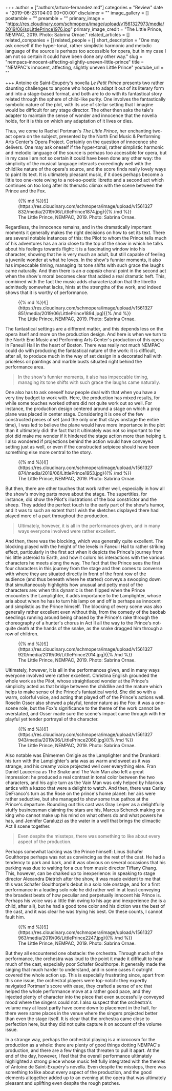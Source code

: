 +++
author = ["authors/arturo-fernandez.md"]
categories = "Review"
date = "2019-06-23T04:00:00+00:00"
disclaimer = ""
image_gallery = []
postamble = ""
preamble = ""
primary_image = "https://res.cloudinary.com/schmopera/image/upload/v1561327973/media/2019/06/sqLittlePrince1976.jpg"
primary_image_credit = "The Little Prince, NEMPAC, 2019. Photo: Sabrina Ornae."
related_articles = []
related_companies = []
related_people = []
short_description = "One may ask oneself if the hyper-tonal, rather simplistic harmonic and melodic language of the source is perhaps too accessible for opera, but in my case I am not so certain it could have been done any other way."
slug = "nempacs-innocent-affecting-slightly-uneven-little-prince"
title = "NEMPAC's innocent, affecting, slightly uneven Little Prince"
youtube_url = ""

+++
Antoine de Saint-Exupéry's novella _Le Petit Prince_ presents two rather daunting challenges to anyone who hopes to adapt it out of its literary form and into a stage-based format, and both are to do with its fantastical story related through the sphere of child-like purity. One involves the fantastically symbolic nature of the plot, with its use of stellar setting that I imagine would be difficult for any stage director. The other then asks the tale's adapter to maintain the sense of wonder and innocence that the novella holds, for it is this on which any adaptation of it lives or dies.

Thus, we come to Rachel Portman's _The Little Prince_, her enchanting two-act opera on the subject, presented by the North End Music & Performing Arts Center's Opera Project. Certainly on the question of innocence she delivers. One may ask oneself if the hyper-tonal, rather simplistic harmonic and melodic language of the source is perhaps too accessible for opera, but in my case I am not so certain it could have been done any other way: the simplicity of the musical language interacts exceedingly well with the childlike nature of the opera's source, and the score finds really lovely ways to paint its text. It is ultimately pleasant music, if it does perhaps become a little too one-note owing to a not-so-poetic libretto and a second act which continues on too long after its thematic climax with the scene between the Prince and the Fox.

<figure data-type="image">{{% md %}}![](https://res.cloudinary.com/schmopera/image/upload/v1561327832/media/2019/06/LittlePrince1874.jpg){{% /md %}}

<figcaption>The Little Prince, NEMPAC, 2019. Photo: Sabrina Ornae.</figcaption>

</figure>

Regardless, the innocence remains, and in the dramatically important moments it generally makes the right decisions on how to set its text. There are several notable instances of this: the Pilot to whom the Prince tells much of his adventures has an aria close to the top of the show in which he talks about his feelings towards flight: it is a fascinating window into his character, showing that he is very much an adult, but still capable of feeling a juvenile wonder at what he loves. In the show's funnier moments, it also has impeccable timing, managing its tone shifts with such grace the laughs came naturally. And then there is an _a capella_ choral point in the second act when the show's moral becomes clear that added a real dramatic heft. This, combined with the fact the music adds characterization that the libretto admittedly somewhat lacks, hints at the strengths of the work, and indeed shows that it is worthy of performance.

<figure data-type="image">{{% md %}}![](https://res.cloudinary.com/schmopera/image/upload/v1561327851/media/2019/06/LittlePrince1894.jpg){{% /md %}}

<figcaption>The Little Prince, NEMPAC, 2019. Photo: Sabrina Ornae.</figcaption>

</figure>

The fantastical settings are a different matter, and this depends less on the opera itself and more on the production design. And here is when we turn to the North End Music and Performing Arts Center's production of this opera in Faneuil Hall in the heart of Boston. There was really not much NEMPAC could do with producing the fantastical nature of the work: it is difficult, after all, to produce much in the way of set design in a decorated hall with priceless oil paintings and marble busts situated right behind the performance area.

> In the show's funnier moments, it also has impeccable timing, managing its tone shifts with such grace the laughs came naturally.

One also has to ask oneself how people deal with that when you have a very tiny budget to work with. Here, the production has mixed results, for while some touches worked others did not quite work out so well. For instance, the production design centered around a stage on which a prop plane was placed in center stage. Considering it is one of the few constructed pieces of set (and the only one that stays onstage the entire time), I was led to believe the plane would have more importance in the plot than it ultimately did: the fact that it ultimately was not so important to the plot did make me wonder if it hindered the stage action more than helping it. I also wondered if projections behind the action would have conveyed setting just as well, or even if the constructed setpiece should have been something else more central to the story.

<figure data-type="image">{{% md %}}![](https://res.cloudinary.com/schmopera/image/upload/v1561327874/media/2019/06/LittlePrince1953.jpg){{% /md %}}

<figcaption>The Little Prince, NEMPAC, 2019. Photo: Sabrina Ornae.</figcaption>

</figure>

But then, there are other touches that work rather well, especially in how all the show's moving parts move about the stage. The supertitles, for instance, did show the Pilot's illustrations of the boa constrictor and the sheep. They added the perfect touch to the early part of the show's humor, and it was to such an extent that I wish the sketches displayed there had played more of a part throughout the production.

> Ultimately, however, it is all in the performances given, and in many ways everyone involved were rather excellent.

And then, there was the blocking, which was generally quite excellent. The blocking played with the height of the levels in Faneuil Hall to rather striking effect, particularly in the first act when it depicts the Prince's journey from his little asteroid to Earth, and how it colors his interactions with the various characters he meets along the way. The fact that the Prince sees the first four characters in this journey from the stage and then comes to converse with where they are situated directly in front of the front row of the audience (and thus beneath where he started) conveys a swooping down that simultaneously highlights how unusual and petty most of the characters are: when this dynamic is then flipped when the Prince encounters the Lamplighter, it adds importance to the Lamplighter, whose aria about when he has to turn his lamp on and off is perhaps as innocent and simplistic as the Prince himself. The blocking of every scene was also generally rather excellent even without this, from the comedy of the baobab seedlings running around being chased by the Prince's rake through the choreography of a hunter's chorus in Act II all the way to the Prince's not-quite death at the hands of the snake, as the snake dragged him through a row of children.

<figure data-type="image">{{% md %}}![](https://res.cloudinary.com/schmopera/image/upload/v1561327920/media/2019/06/LittlePrince2014.jpg){{% /md %}}

<figcaption>The Little Prince, NEMPAC, 2019. Photo: Sabrina Ornae.</figcaption>

</figure>

Ultimately, however, it is all in the performances given, and in many ways everyone involved were rather excellent. Christina English grounded the whole work as the Pilot, whose straightlaced wonder at the Prince's simplicity acted as that bridge between the childlike and the mature which helps to make sense of the Prince's fantastical world. She did so with a warm, colorful voice, and acting that played off of the Prince's actions well. Roselin Osser also showed a playful, tender nature as the Fox: it was a one-scene role, but the Fox's significance to the theme of the work cannot be overstated, and Osser made sure the scene's impact came through with her playful yet tender portrayal of the character.

<figure data-type="image">{{% md %}}![](https://res.cloudinary.com/schmopera/image/upload/v1561327943/media/2019/06/LittlePrince2060.jpg){{% /md %}}

<figcaption>The Little Prince, NEMPAC, 2019. Photo: Sabrina Ornae.</figcaption>

</figure>

Also notable was Ehimemen Omigie as the Lamplighter and the Drunkard: his turn with the Lamplighter's aria was as warm and sweet as it was strange, and his creamy voice projected well over everything else. Fran Daniel Laucerica as The Snake and The Vain Man also left a great impression: he produced a real contrast in tonal color between the two characters, and his agile turn as the Vain Man was only helped by hilarious antics with a kazoo that were a delight to watch. And then, there was Carley DeFranco's turn as the Rose on the prince's home planet: her airs were rather seductive, but she managed to show some true pathos at the Prince's departure. Rounding out this cast was Gray Leiper as a delightfully stuffy businessman claiming the stars are his, Marcus Schenck making or a king who cannot make up his mind on what others do and what powers he has, and Jennifer Caraluzzi as the water in a well that brings the climactic Act II scene together.

> Even despite the missteps, there was something to like about every aspect of the production.

Perhaps somewhat lacking was the Prince himself: Linus Schafer Goulthorpe perhaps was not as convincing as the rest of the cast. He had a tendency to park and bark, and it was obvious on several occasions that his parking was due to waiting for a cue from music director Tiffany Chang. This, however, can be chalked up to inexperience: in speaking to stage director Alexandra Dietrich after the show, it was made evident to me that this was Schafer Goulthorpe's debut in a solo role onstage, and for a first performance in a leading solo role he did rather well in at least conveying the broadest beats of how peculiar and perpetually innocent his Prince is. Perhaps his voice was a little thin owing to his age and inexperience (he is a child, after all), but he had a good tone color and his diction was the best of the cast, and it was clear he was trying his best. On these counts, I cannot fault him.

<figure data-type="image">{{% md %}}![](https://res.cloudinary.com/schmopera/image/upload/v1561327963/media/2019/06/LittlePrince2247.jpg){{% /md %}}

<figcaption>The Little Prince, NEMPAC, 2019. Photo: Sabrina Ornae.</figcaption>

</figure>

But they all encountered one obstacle: the orchestra. Through much of the performance, the orchestra was loud to the point it made it difficult to hear much of the cast, especially poor Schafer Goulthorpe. It generally made the singing that much harder to understand, and in some cases it outright covered the whole action up. This is especially frustrating since, apart from this one issue, the orchestral players were top-notch: they expertly navigated Portman's score with ease, they crafted a sense of arc that helped the whole performance move at a rather good pace, and they injected plenty of character into the piece that even successfully conveyed mood where the singers could not. I also suspect that the orchestra's volume may at least partly have come down to placement in the hall, for there were some places in the venue where the singers projected better than even the stage itself. It is clear that the orchestra came close to perfection here, but they did not quite capture it on account of the volume issue.

In a strange way, perhaps the orchestral playing is a microcosm for the production as a whole: there are plenty of good things dotting NEMPAC's production, and there are a few things that threaten to pull it apart. At the end of the day, however, I feel that the overall performance ultimately highlighted a strong piece whose music felt fully integrated with the themes of Antoine de Saint-Exupéry's novella. Even despite the missteps, there was something to like about every aspect of the production, and the good elements altogether added up to an evening at the opera that was ultimately pleasant and uplifting even despite the rough patches.